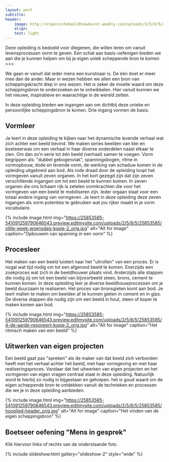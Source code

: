 ```yaml
---
layout: post
subtitle:
header:
    image: http://organischebeeldhouwkunst.weebly.com/uploads/2/5/8/5/25853585/maria_orig.jpg
    align:
    text: light
---
```

Deze opleiding is bedoeld voor diegenen, die willen leren om vanuit levensprocessen vorm te geven. Een schat aan basis-oefenigen bieden we aan die je kunnen helpen om bij je eigen uniek scheppende bron te komen >>>

We gaan er vanuit dat ieder mens een kunstnaar is. De één doet er meer mee dan de ander. Maar in wezen hebben we allen een bron van scheppingskracht diep in ons wezen. Het is zeker de moeite waard om deze scheppingsbron te onderzoeken en te ontwikkelen. Hier vanuit kunnen we het nieuwe, inspiratieve en waarachtige in de wereld zetten.

In deze opleiding bieden we ingangen aan om dichtbij deze unieke en persoonlijke scheppingsbron te komen.
Drie ingang vormen de basis.

## Vormleer
Je leert in deze opleiding te kijken naar het dynamische levende verhaal wat zich achter een beeld bevind.
We maken series beelden van klei en boetseerwas om een verhaal in haar diverse onderdelen naast elkaar te zien. Om dan zo'n serie tot één beeld (verhaal) samen te voegen.
Vorm begrippen als: "dubbel gebogenvlak", spanningsbogen, ritme in vormopbouw, dode en levende vorm, de werking van schaduw komen in de opleiding uitgebreid aan bod.
Als rode draad door de opleiding loopt het vormgeven vanuit zeven organen. In het kort gezegd zijn dat zijn zeven verschillende ingangen om tot een beeld te kunnen komen. In zeven organen die ons lichaam rijk is zetelen vormkrachten die voor het vormgeven van een beeld te mobiliseren zijn. Ieder orgaan staat voor een totaal andere ingang van vormgeven. Je leert in deze opleiding deze zeven ingangen  als vorm potenties te gebruiken wat jou rijker maakt in je vorm vocabulaire.   

{% include image.html img="https://25853585-541091259790646543.preview.editmysite.com/uploads/2/5/8/5/25853585/stille-week-woensdag-kopie-2_orig.jpg" alt="Alt for image" caption="Opbouwen van spanning in een vorm" %}


## Procesleer
Het maken van een beeld luistert naar het "uitrollen" van een proces. Er is nogal wat tijd nodig om tot een afgerond beeld te komen. Enerzijds een zoekproces wat zich in de beeldhouwer plaats vind. Anderzijds alle stappen die nodig zij om tot een beeld van bijvoorbeeld steen, brons, cement te kunnen komen.
In deze opleiding leer je diverse beeldhouwprocessen om je beeld duurzaam te realiseren. Het proces van bronsgieten komt aan bod. Je leert mallen te maken om beelden af te kunnen gieten in cement en in gips. De diverse stappen die nodig zijn om een beeld in hout, steen of koper te maken komen aan bod.

{% include image.html img="https://25853585-541091259790646543.preview.editmysite.com/uploads/2/5/8/5/25853585/4-de-aarde-resoneert-kopie-2_orig.jpg" alt="Alt for image" caption="Het ritmisch maken van een beeld" %}

## Uitwerken van eigen projecten
Een beeld gaat pas "spreken" als de maker van dat beeld zich verbonden heeft met het verhaal achter het beeld, met haar vormgeving en met haar realiseringsproces.
Vandaar dat het uitwerken van eigen projecten en het vormgeven van eigen vragen centraal staat in deze opleiding. Natuurlijk word te hierbij zo nodig in bijgestaan en geholpen.
het is goud waard om de eigen scheppende bron te ontdekken vanuit de technieken en processen die we je in deze opleiding aanbieden.


{% include image.html img="https://25853585-541091259790646543.preview.editmysite.com/uploads/2/5/8/5/25853585/hooglied-header_orig.jpg" alt="Alt for image" caption="Het vinden van de eigen scheppingsbron" %}






## Boetseer oefening "Mens in gesprek"  

Klik hiervoor links of rechts van de onderstaande foto.

{% include slideshow.html gallery="slideshow-2" style="wide" %}
